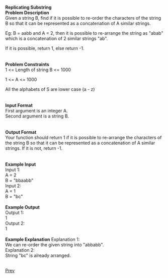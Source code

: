 **Replicating Substring**<br />
**Problem Description**<br />
Given a string B, find if it is possible to re-order the characters of the string B so that it can be represented as a concatenation of A similar strings.<br />

Eg: B = aabb and A = 2, then it is possible to re-arrange the string as "abab" which is a concatenation of 2 similar strings "ab".<br />

If it is possible, return 1, else return -1.<br />
<br />
<br />
**Problem Constraints**<br />
1 <= Length of string B <= 1000<br />

1 <= A <= 1000<br />

All the alphabets of S are lower case (a - z)<br />
<br />
<br />
**Input Format**<br />
First argument is an integer A.<br />
Second argument is a string B.<br />
<br />
<br />
**Output Format**<br />
Your function should return 1 if it is possible to re-arrange the characters of the string B so that it can be represented as a concatenation of A similar strings. If it is not, return -1.<br />
<br />
<br />
**Example Input**<br />
Input 1:<br />
 A = 2<br />
 B = "bbaabb"<br />
Input 2:<br />
 A = 1<br />
 B = "bc"<br />
<br />
**Example Output**<br />
Output 1:<br />
 1<br />
Output 2:<br />
 1<br />
<br />
**Example Explanation**
Explanation 1:<br />
  We can re-order the given string into "abbabb".<br />
Explanation 2:<br />
  String "bc" is already arranged.<br /><br />
										   
<a class="Pagination-link1SfnH-8-DxMA Pagination-link_right2v3HzuwWFxb4" aria-label="Next Page: Raw Mode Editor" href="https://github.com/divyangju1991/DSA-Scaler/blob/main/DSA/src/com/scaler/dsa/hashing/assignment/read3rdPage.md"><div class="Pagination-text3yhjKs84FCa6 Pagination-text_right3I2htOlt_CfS">Prev</div><span class="Pagination-iconGA9TkfVeYvTp icon-arrow-right2"></span></a>
<p align="right"><a class="Pagination-link1SfnH-8-DxMA Pagination-link_right2v3HzuwWFxb4" aria-label="Next Page: Raw Mode Editor" href="https://github.com/divyangju1991/DSA-Scaler/blob/main/DSA/src/com/scaler/dsa/hashing/assignment/read5thPage.md"></a></p>
